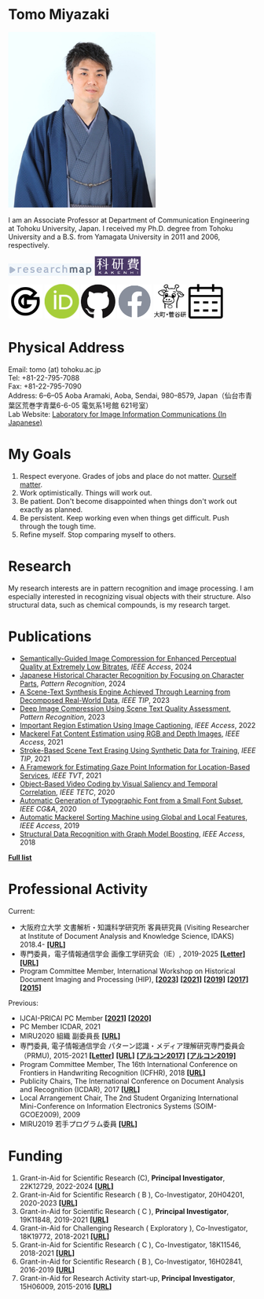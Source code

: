 # **Tomo Miyazaki**

<img src="./imgs/tomo_2021.jpg" width=300 height=357 alt="Tomo Miyazaki">

I am an Associate Professor at Department of Communication Engineering at Tohoku University, Japan. I received my Ph.D. degree from Tohoku University and a B.S. from Yamagata University in 2011 and 2006, respectively.

<a href="https://researchmap.jp/tomo_miyazaki"><img src="./imgs/researchmap.gif"></a>
<a href="https://nrid.nii.ac.jp/nrid/1000010755101/"><img src="./imgs/whiteKAKENHIlogoS_jp.jpg" height=40></a>

<a href="https://scholar.google.co.jp/citations?user=Utjz8l8AAAAJ&hl=ja"><img src="./imgs/google_96px.png" height=70></a>
<a href="https://orcid.org/0000-0001-5205-0542"><img src="./imgs/ORCIDiD_icon64x64.png" height=70></a>
<a href="https://github.com/tomomiyazaki"><img src="./imgs/GitHub-Mark-120px-plus.png" height=70></a>
<a href="https://www.facebook.com/tomo.miyazaki.16"><img src="./imgs/f_logo_RGB-Grey_58.png" height=70></a>
<a href="http://www.iic.ecei.tohoku.ac.jp/index.html"><img src="./imgs/iiclab-dark.png" height=70></a>
<a href="https://calendar.app.google/Rg7CYiwW6zgYpqtz8"><img src="./imgs/calender_128x128.png" height=70></a>

# Physical Address

Email: tomo (at) tohoku.ac.jp  
Tel: +81-22-795-7088  
Fax: +81-22-795-7090  
Address: 6–6–05 Aoba Aramaki, Aoba, Sendai, 980–8579, Japan（仙台市青葉区荒巻字青葉6-6-05 電気系1号館 621号室）  
Lab Website: [Laboratory for Image Information Communications (In Japanese)](http://www.iic.ecei.tohoku.ac.jp/index.html)

# My Goals

1. Respect everyone. Grades of jobs and place do not matter. [Ourself matter](https://www.churchofjesuschrist.org/study/general-conference/2011/10/you-matter-to-him?lang=eng&id=p31#p31).
2. Work optimistically. Things will work out.
3. Be patient. Don't become disappointed when things don't work out exactly as planned.
4. Be persistent. Keep working even when things get difficult. Push through the tough time. 
5. Refine myself. Stop comparing myself to others.

# Research

My research interests are in pattern recognition and image processing.
I am especially interested in recognizing visual objects with their structure.
Also structural data, such as chemical compounds, is my research target.

# Publications

- [Semantically-Guided Image Compression for Enhanced Perceptual Quality at Extremely Low Bitrates](https://doi.org/10.1109/ACCESS.2024.3430322), *IEEE Access*, 2024
- [Japanese Historical Character Recognition by Focusing on Character Parts](https://doi.org/10.1016/j.patcog.2023.110181), *Pattern Recognition*, 2024
- [A Scene-Text Synthesis Engine Achieved Through Learning from Decomposed Real-World Data](https://doi.org/10.1109/TIP.2023.3326685), *IEEE TIP*, 2023
- [Deep Image Compression Using Scene Text Quality Assessment](https://doi.org/10.1016/j.patcog.2023.109696), *Pattern Recognition*, 2023  
- [Important Region Estimation Using Image Captioning](https://doi.org/10.1109/ACCESS.2022.3211260), *IEEE Access*, 2022
- [Mackerel Fat Content Estimation using RGB and Depth Images](https://doi.org/10.1109/ACCESS.2021.3134260), *IEEE Access*, 2021
- [Stroke-Based Scene Text Erasing Using Synthetic Data for Training](https://doi.org/10.1109/TIP.2021.3125260), *IEEE TIP*, 2021
- [A Framework for Estimating Gaze Point Information for Location-Based Services](https://doi.org/10.1109/TVT.2021.3101932), *IEEE TVT*, 2021
- [Object-Based Video Coding by Visual Saliency and Temporal Correlation](https://doi.org/10.1109/TETC.2017.2695640), *IEEE TETC*, 2020
- [Automatic Generation of Typographic Font from a Small Font Subset](https://doi.org/10.1109/MCG.2019.2931431), *IEEE CG&A*, 2020
- [Automatic Mackerel Sorting Machine using Global and Local Features](https://doi.org/10.1109/ACCESS.2019.2917554), *IEEE Access*, 2019
- [Structural Data Recognition with Graph Model Boosting](https://doi.org/10.1109/ACCESS.2018.2876860), *IEEE Access*, 2018

[**Full list**](./publications.html)

# Professional Activity

Current:

- 大阪府立大学 文書解析・知識科学研究所 客員研究員 (Visiting Researcher at Institute of Document Analysis and Knowledge Science, IDAKS) 2018.4- [**[URL]**](https://www.osakafu-u.ac.jp/academics/orp/21c/idaks/)
- 専門委員，電子情報通信学会 画像工学研究会（IE）, 2019-2025
  [**[Letter]**](./imgs/Letter_IE.pdf)
  [**[URL]**](https://www.ieice.org/iss/ie/jpn/)
- Program Committee Member, International Workshop on Historical Document Imaging and Processing (HIP),
  [**[2023]**](https://blog.sbb.berlin/hip2023/#people) [**[2021]**](https://blog.sbb.berlin/hip2021/#people) [**[2019]**](https://www.primaresearch.org/hip2019/people) [**[2017]**](http://events.unifr.ch/hip2017/people/) [**[2015]**](http://hip2015.irisa.fr/people/)

Previous:

- IJCAI-PRICAI PC Member [**[2021]**](https://ijcai-21.org/program-committee-members/) [**[2020]**](https://ijcai20.org/pc_members/)
- PC Member ICDAR, 2021
- MIRU2020 組織 副委員長 [**[URL]**](https://sites.google.com/view/miru2020/%E3%83%9B%E3%83%BC%E3%83%A0/%E5%A7%94%E5%93%A1?authuser=0)
- 専門委員, 電子情報通信学会 パターン認識・メディア理解研究専門委員会（PRMU), 2015-2021
  [**[Letter]**](./imgs/Letter_PRMU.pdf)
  [**[URL]**](http://www.ieice.org/iss/prmu/jpn/yakuin.html)
  [**[アルコン2017]**](https://sites.google.com/view/alcon2017prmu/)
  [**[アルコン2019]**](https://sites.google.com/view/alcon2019)
- Program Committee Member, The 16th International Conference on
  Frontiers in Handwriting Recognition (ICFHR), 2018 [**[URL]**](http://icfhr2018.org/organization.html)
- Publicity Chairs, The International Conference on Document Analysis and Recognition (ICDAR), 2017 [**[URL]**](http://u-pat.org/ICDAR2017/info_people.php)
- Local Arrangement Chair, The 2nd Student Organizing International Mini-Conference on Information Electronics
  Systems (SOIM-GCOE2009), 2009
- MIRU2019 若手プログラム委員 [**[URL]**](http://cvim.ipsj.or.jp/MIRU2019/index.php?id=wakate-committee)

# Funding

1. Grant-in-Aid for Scientific Research (C), **Principal Investigator**, 22K12729, 2022-2024 [**[URL]**](https://kaken.nii.ac.jp/en/grant/KAKENHI-PROJECT-22K12729/)
2. Grant-in-Aid for Scientific Research ( B ), Co-Investigator, 20H04201, 2020-2023 [**[URL]**](https://kaken.nii.ac.jp/en/grant/KAKENHI-PROJECT-20H04201/)
3. Grant-in-Aid for Scientific Research ( C ), **Principal Investigator**, 19K11848, 2019-2021 [**[URL]**](https://kaken.nii.ac.jp/en/grant/KAKENHI-PROJECT-19K11848/)
4. Grant-in-Aid for Challenging Research ( Exploratory ), Co-Investigator, 18K19772, 2018-2021 [**[URL]**](https://kaken.nii.ac.jp/en/grant/KAKENHI-PROJECT-18K19772/)
5. Grant-in-Aid for Scientific Research ( C ), Co-Investigator, 18K11546, 2018-2021 [**[URL]**](https://kaken.nii.ac.jp/en/grant/KAKENHI-PROJECT-18K11546/)
6. Grant-in-Aid for Scientific Research ( B ), Co-Investigator, 16H02841, 2016-2019 [**[URL]**](https://kaken.nii.ac.jp/en/grant/KAKENHI-PROJECT-16H02841/)
7. Grant-in-Aid for Research Activity start-up, **Principal Investigator**, 15H06009, 2015-2016 [**[URL]**](https://kaken.nii.ac.jp/en/grant/KAKENHI-PROJECT-15H06009/)

<!--
# Reference
* [Grauman](http://www.cs.utexas.edu/~grauman/)
* [Greg](http://www.cs.sfu.ca/~mori/)
* [Alex burg](http://acberg.com/)
-->
